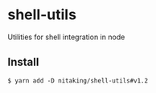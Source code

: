 # shell-utils
Utilities for shell integration in node

## Install

```shell
$ yarn add -D nitaking/shell-utils#v1.2
```
